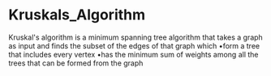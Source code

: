 # Kruskals_Algorithm
Kruskal's algorithm is a minimum spanning tree algorithm that takes a graph as input and finds the subset of the edges of that graph which •form a tree that includes every vertex •has the minimum sum of weights among all the trees that can be formed from the graph
